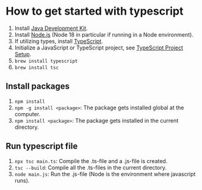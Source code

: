 # How to get started with typescript
1. Install [Java Development Kit](https://docs.oracle.com/en/java/javase/17/install/overview-jdk-installation.html#GUID-8677A77F-231A-40F7-98B9-1FD0B48C346A).
2. Install [Node.js](https://nodejs.org/en/download/) (Node 18 in particular if running in a Node environment).
3. If utilizing types, install [TypeScript](https://www.typescriptlang.org/download).
4. Initialize a JavaScript or TypeScript project, see [TypeScript Project Setup](https://khalilstemmler.com/blogs/typescript/node-starter-project/).
5. `brew install typescript`
6. `brew install tsc`

## Install packages 
1. `npm install`
2. `npm -g install <package>`: The package gets installed global at the computer. 
3. `npm install <package>`: The package gets installed in the current directory.

## Run typescript file
1. `npx tsc main.ts`: Compile the .ts-file and a .js-file is created.
2. `tsc --build`: Compile all the .ts-files in the current directory.
3. `node main.js`: Run the .js-file (Node is the environment where javascript runs).
